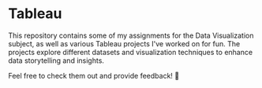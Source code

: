 # Tableau

This repository contains some of my assignments for the Data Visualization subject, as well as various Tableau projects I've worked on for fun. The projects explore different datasets and visualization techniques to enhance data storytelling and insights.

Feel free to check them out and provide feedback! 🚀
